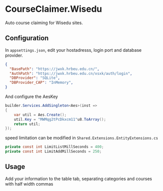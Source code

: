 # CourseClaimer.Wisedu

Auto course claiming for Wisedu sites.

## Configuration

In <code>appsettings.json</code>, edit your hostadresss, login port and database provider.

```json
{
  "BasePath": "https://jwxk.hrbeu.edu.cn/",
  "AuthPath": "https://jwxk.hrbeu.edu.cn/xsxk/auth/login",
  "DBProvider": "SQLite",
  "DBProvider_CAP": "InMemory",
}
```

And configure the AesKey

```csharp
builder.Services.AddSingleton<Aes>(inst =>
{
    var util = Aes.Create();
    util.Key = "MWMqg2tPcDkxcm11"u8.ToArray();
    return util;
});
```

speed limitation can be modified in <code>Shared.Extensions.EntityExtensions.cs</code>

```csharp
private const int LimitListMillSeconds = 400;
private const int LimitAddMillSeconds = 250;
```

## Usage

Add your information to the table tab, separating categories and courses with half width commas
